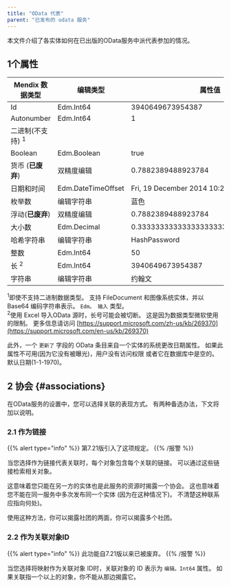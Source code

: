 ```yaml
---
title: "OData 代表"
parent: "已发布的 odata 服务"
---
```


本文件介绍了各实体如何在已出版的OData服务中派代表参加的情况。

## 1个属性

| Mendix 数据类型           | 编辑类型               | 属性值                                  | Atom XML 代表                          |
| --------------------- | ------------------ | ------------------------------------ | ------------------------------------ |
| Id                    | Edm.Int64          | 3940649673954387                     | 3940649673954387                     |
| Autonumber            | Edm.Int64          | 1                                    | 1                                    |
| 二进制(不支持) <sup>1</sup> |                    |                                      |                                      |
| Boolean               | Edm.Boolean        | true                                 | true                                 |
| 货币 (**已废弃**)          | 双精度编辑              | 0.7882389488923784                   | 0.7882389488923784                   |
| 日期和时间                 | Edm.DateTimeOffset | Fri, 19 December 2014 10:27:27 GMT   | 2014-12-19T10：27：27.000Z             |
| 枚举数                   | 编辑字符串              | 蓝色                                   | 蓝色                                   |
| 浮动(**已废弃**)           | 双精度编辑              | 0.7882389488923784                   | 0.7882389488923784                   |
| 大小数                   | Edm.Decimal        | 0.3333333333333333333333333333333333 | 0.3333333333333333333333333333333333 |
| 哈希字符串                 | 编辑字符串              | HashPassword                         | HashPassword                         |
| 整数                    | Edm.Int64          | 50                                   | 50                                   |
| 长 <sup>2</sup>        | Edm.Int64          | 3940649673954387                     | 3940649673954387                     |
| 字符串                   | 编辑字符串              | 约翰文                                  | 约翰文                                  |

<sup>1</sup>即使不支持二进制数据类型。 支持 FileDocument 和图像系统实体，并以Base64 编码字符串表示。 `Edm。 输入` 类型。<br /> <sup>2</sup>使用 Excel 导入OData 源时，长号可能会被切断。 这是因为数据类型微软使用的限制。 更多信息请访问 [https://support.microsoft.com/zh-us/kb/269370](https://support.microsoft.com/en-us/kb/269370)

此外，一个 `更新了` 字段的 OData 条目来自一个实体的系统更改日期属性。 如果此属性不可用(因为它没有被曝光)，用户没有访问权限 或者它在数据库中是空的。默认日期(1-1-1970)。

## 2 协会 {#associations}

在OData服务的设置中，您可以选择关联的表现方式。 有两种备选办法，下文将加以说明。

### 2.1 作为链接

{{% alert type="info" %}}
第7.21版引入了这项规定。
{{% /报警 %}}

当您选择作为链接代表关联时，每个对象包含每个关联的链接。 可以通过这些链接检索相关对象。

这意味着您只能在另一方的实体也是此服务的资源时揭露一个协会。 这也意味着您不能在同一服务中多次发布同一个实体 (因为在这种情况下)。 不清楚这种联系应指向何处)。

使用这种方法，你可以揭露社团的两面，你可以揭露多个社团。

### 2.2 作为关联对象ID

{{% alert type="info" %}}
此功能自7.21版以来已被废弃。
{{% /报警 %}}

当您选择将映射作为关联对象 ID时，关联对象的 ID 表示为 `编辑。Int64` 属性。 如果关联指一个以上的对象，你不能从那边揭露它。
